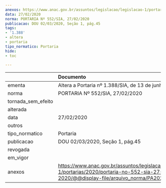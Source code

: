 ```yaml
---
anexos: https://www.anac.gov.br/assuntos/legislacao/legislacao-1/portarias/2020/portaria-no-552-sia-27-02-2020/@@display-file/arquivo_norma/PA2020-0552.pdf
data: 27/02/2020
norma: PORTARIA Nº 552/SIA, 27/02/2020
publicacao: DOU 02/03/2020, Seção 1, pág.45
tags:
- '1.388'
- altera
- portaria
tipo_normatico: Portaria
hide: 
- toc 
 
---
```


|                    | Documento                                                                                                                                           |
|:-------------------|:----------------------------------------------------------------------------------------------------------------------------------------------------|
| ementa             | Altera a Portaria nº 1.388/SIA, de 13 de junho de 2014.                                                                                             |
| norma              | PORTARIA Nº 552/SIA, 27/02/2020                                                                                                                     |
| tornada_sem_efeito |                                                                                                                                                     |
| alterada           |                                                                                                                                                     |
| data               | 27/02/2020                                                                                                                                          |
| outros             |                                                                                                                                                     |
| tipo_normatico     | Portaria                                                                                                                                            |
| publicacao         | DOU 02/03/2020, Seção 1, pág.45                                                                                                                     |
| revogada           |                                                                                                                                                     |
| em_vigor           |                                                                                                                                                     |
| anexos             | https://www.anac.gov.br/assuntos/legislacao/legislacao-1/portarias/2020/portaria-no-552-sia-27-02-2020/@@display-file/arquivo_norma/PA2020-0552.pdf |